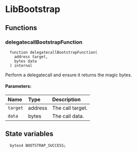 # LibBootstrap





## Functions
### delegatecallBootstrapFunction
```solidity
  function delegatecallBootstrapFunction(
    address target,
    bytes data
  ) internal
```
Perform a delegatecall and ensure it returns the magic bytes.


#### Parameters:
| Name | Type | Description                                                          |
| :--- | :--- | :------------------------------------------------------------------- |
|`target` | address | The call target.
|`data` | bytes | The call data.






## State variables
```solidity
  bytes4 BOOTSTRAP_SUCCESS;
```
